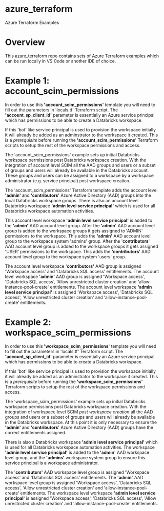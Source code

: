 # azure_terraform
Azure Terraform Examples

# Overview

This azure_terraform repo contains sets of Azure Terraform examples which can be run locally in VS Code or another IDE of choice.

# Example 1: account_scim_permissions

In order to use this __'account_scim_permissions'__ template you will need to fill out the parameters in 'locals.tf' Terraform script.  The __'account_sp_client_id'__ parameter is essentially an Azure service principal which has permissions to be able to create a Databricks workspace.

If this 'bot' like service principal is used to provision the workspace initially it will already be added as an adminstrator to the workspace it created.  This is a _prerequisite_ before running the __'account_scim_permissions'__ Terraform scripts to setup the rest of the workspace permissions and access.  

The 'account_scim_permissions' example sets up initial Databricks workspace permissions post Databricks workspace creation.  With the integration of account level SCIM all the AAD groups and users or a subset of groups and users will already be available in the Databricks account.  These groups and users can be assigned to a workspace by a workspace administrator (e.g. service principal) post workspace creation.

The 'account_scim_permissions' Terraform template adds the account level __'admin'__ and __'contributors'__ Azure Active Directory (AAD) groups into the local Databricks workspace groups.  There is also an account level Databricks workspace __'admin level service principal'__ which is used for all Databricks workspace automation activities.  

This account level workspace __'admin level service principal'__ is added to the __'admin'__ AAD account level group.  After the __'admin'__ AAD account level group is added to the workspace groups it gets assigned to 'ADMIN' permissions to the workspace.  This adds the __'admin'__ AAD account level group to the workspace system 'admins' group.  After the '__contributors__' AAD account level group is added to the workspace groups it gets assigned 'USER' permissions to the workspace.  This adds the __'contributors'__ AAD account level group to the workspace system 'users' group.

The account level workspace __'contributors'__ AAD group is assigned 'Workspace access' and 'Databricks SQL access' entitlements.  The account level workspace __'admin'__ AAD group is assigned 'Workspace access', 'Databricks SQL access', 'Allow unrestricted cluster creation' and 'allow-instance-pool-create' entitlements.  The account level workspace __'admin level service principal'__ is assigned 'Workspace access', 'Databricks SQL access', 'Allow unrestricted cluster creation' and 'allow-instance-pool-create' entitlements.

# Example 2: workspace_scim_permissions

In order to use this __'workspace_scim_permissions'__ template you will need to fill out the parameters in 'locals.tf' Terraform script.  The __'account_sp_client_id'__ parameter is essentially an Azure service principal which has permissions to be able to create a Databricks workspace.

If this 'bot' like service principal is used to provision the workspace initially it will already be added as an adminstrator to the workspace it created.  This is a _prerequisite_ before running the __'workspace_scim_permissions'__ Terraform scripts to setup the rest of the workspace permissions and access.

The 'workspace_scim_permissions' example sets up initial Databricks workspace permissions post Databricks workspace creation.  With the integration of workspace level SCIM _post workspace creation_ all the AAD groups and users or a subset of groups and users will already be available in the Databricks workspace.  At this point it is only necessary to ensure the __'admin'__ and __'contributors'__ Azure Active Directory (AAD) groups have the correct entitlements assigned.

There is also a Databricks workspace __'admin level service principal'__ which is used for all Databricks workspace automation activities.  The workspace __'admin level service principal'__ is added to the __'admin'__ AAD workspace level group, and the __'admins'__ workspace system group to ensure this service principal is a workspace administrator.

The __'contributors'__ AAD workspace level group is assigned 'Workspace access' and 'Databricks SQL access' entitlements.  The __'admin'__ AAD workspace level group is assigned 'Workspace access', 'Databricks SQL access', 'Allow unrestricted cluster creation' and 'allow-instance-pool-create' entitlements.  The workspace level workspace __'admin level service principal'__ is assigned 'Workspace access', 'Databricks SQL access', 'Allow unrestricted cluster creation' and 'allow-instance-pool-create' entitlements.

